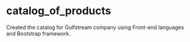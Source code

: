 # catalog_of_products
Created the catalog for Gulfstream company using Front-end languages and Bootstrap framework.


